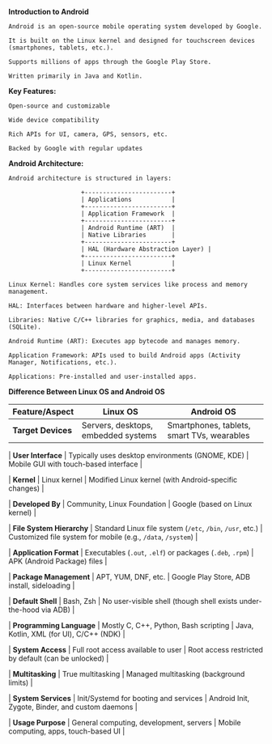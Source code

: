 **Introduction to Android**

    Android is an open-source mobile operating system developed by Google.
    
    It is built on the Linux kernel and designed for touchscreen devices (smartphones, tablets, etc.).
    
    Supports millions of apps through the Google Play Store.
    
    Written primarily in Java and Kotlin.

**Key Features:**

    Open-source and customizable
    
    Wide device compatibility
    
    Rich APIs for UI, camera, GPS, sensors, etc.
    
    Backed by Google with regular updates


**Android Architecture:**

    Android architecture is structured in layers:
    
                        +------------------------+
                        | Applications           |
                        +------------------------+
                        | Application Framework  |
                        +------------------------+
                        | Android Runtime (ART)  |
                        | Native Libraries       |
                        +------------------------+
                        | HAL (Hardware Abstraction Layer) |
                        +------------------------+
                        | Linux Kernel           |
                        +------------------------+
    
    Linux Kernel: Handles core system services like process and memory management.
    
    HAL: Interfaces between hardware and higher-level APIs.
    
    Libraries: Native C/C++ libraries for graphics, media, and databases (SQLite).

    Android Runtime (ART): Executes app bytecode and manages memory.
    
    Application Framework: APIs used to build Android apps (Activity Manager, Notifications, etc.).
    
    Applications: Pre-installed and user-installed apps.

**Difference Between Linux OS and Android OS**

| Feature/Aspect            | **Linux OS**                                              | **Android OS**                                                     |
| ------------------------- | --------------------------------------------------------- | ------------------------------------------------------------------ |
| **Target Devices**        | Servers, desktops, embedded systems                       | Smartphones, tablets, smart TVs, wearables                         |

| **User Interface**        | Typically uses desktop environments (GNOME, KDE)          | Mobile GUI with touch-based interface                              |

| **Kernel**                | Linux kernel                                              | Modified Linux kernel (with Android-specific changes)              |

| **Developed By**          | Community, Linux Foundation                               | Google (based on Linux kernel)                                     |

| **File System Hierarchy** | Standard Linux file system (`/etc`, `/bin`, `/usr`, etc.) | Customized file system for mobile (e.g., `/data`, `/system`)       |

| **Application Format**    | Executables (`.out`, `.elf`) or packages (`.deb`, `.rpm`) | APK (Android Package) files                                        |

| **Package Management**    | APT, YUM, DNF, etc.                                       | Google Play Store, ADB install, sideloading                        |

| **Default Shell**         | Bash, Zsh                                                 | No user-visible shell (though shell exists under-the-hood via ADB) |

| **Programming Language**  | Mostly C, C++, Python, Bash scripting                     | Java, Kotlin, XML (for UI), C/C++ (NDK)                            |

| **System Access**         | Full root access available to user                        | Root access restricted by default (can be unlocked)                |

| **Multitasking**          | True multitasking                                         | Managed multitasking (background limits)                           |

| **System Services**       | Init/Systemd for booting and services                     | Android Init, Zygote, Binder, and custom daemons                   |

| **Usage Purpose**         | General computing, development, servers                   | Mobile computing, apps, touch-based UI                             |

    
    

    
